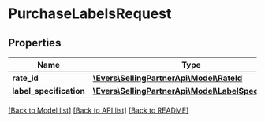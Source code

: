 # PurchaseLabelsRequest

## Properties
Name | Type | Description | Notes
------------ | ------------- | ------------- | -------------
**rate_id** | [**\Evers\SellingPartnerApi\Model\RateId**](RateId.md) |  | 
**label_specification** | [**\Evers\SellingPartnerApi\Model\LabelSpecification**](LabelSpecification.md) |  | 

[[Back to Model list]](../README.md#documentation-for-models) [[Back to API list]](../README.md#documentation-for-api-endpoints) [[Back to README]](../README.md)


